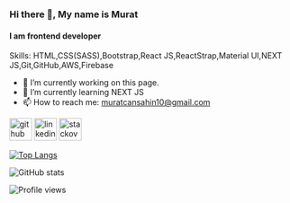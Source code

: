 ### Hi there 👋, My name is Murat 
#### I am frontend developer

Skills: HTML,CSS(SASS),Bootstrap,React JS,ReactStrap,Material UI,NEXT JS,Git,GitHub,AWS,Firebase

- 🔭 I’m currently working on this page. 
- 🌱 I’m currently learning NEXT JS  
- 📫 How to reach me: muratcansahin10@gmail.com  


[<img src='https://cdn.jsdelivr.net/npm/simple-icons@3.0.1/icons/github.svg' alt='github' height='40'>](https://github.com/muratcansahn)  [<img src='https://cdn.jsdelivr.net/npm/simple-icons@3.0.1/icons/linkedin.svg' alt='linkedin' height='40'>](https://www.linkedin.com/in/https://www.linkedin.com/in/murat-can-%C5%9Fahin-367964ba//)  [<img src='https://cdn.jsdelivr.net/npm/simple-icons@3.0.1/icons/stackoverflow.svg' alt='stackoverflow' height='40'>](https://stackoverflow.com/users/https://stackoverflow.com/users/9576416/murat-can-%c5%9eahin)  


[![Top Langs](https://github-readme-stats.vercel.app/api/top-langs/?username=muratcansahn)](https://github.com/anuraghazra/github-readme-stats)

![GitHub stats](https://github-readme-stats.vercel.app/api?username=muratcansahn&show_icons=true)  


![Profile views](https://gpvc.arturio.dev/muratcansahn)  
